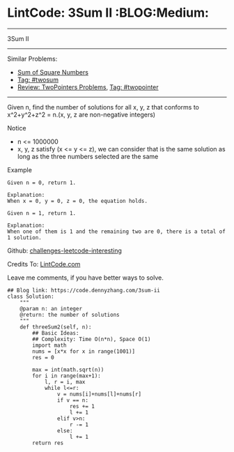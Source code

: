 # LintCode: 3Sum II     :BLOG:Medium:


---

3Sum II  

---

Similar Problems:  
-   [Sum of Square Numbers](https://code.dennyzhang.com/sum-of-square-numbers)
-   [Tag: #twosum](https://code.dennyzhang.com/tag/twosum)
-   [Review: TwoPointers Problems](https://code.dennyzhang.com/review-twopointer), [Tag: #twopointer](https://code.dennyzhang.com/tag/twopointer)

---

Given n, find the number of solutions for all x, y, z that conforms to x^2+y^2+z^2 = n.(x, y, z are non-negative integers)  

Notice  
-   n <= 1000000
-   x, y, z satisfy (x <= y <= z), we can consider that is the same solution as long as the three numbers selected are the same

Example  

    Given n = 0, return 1.
    
    Explanation:
    When x = 0, y = 0, z = 0, the equation holds.

    Given n = 1, return 1.
    
    Explanation:
    When one of them is 1 and the remaining two are 0, there is a total of 1 solution.

Github: [challenges-leetcode-interesting](https://github.com/DennyZhang/challenges-leetcode-interesting/tree/master/3sum-ii)  

Credits To: [LintCode.com](http://www.lintcode.com/en/problem/3sum-ii/)  

Leave me comments, if you have better ways to solve.  

    ## Blog link: https://code.dennyzhang.com/3sum-ii
    class Solution:
        """
        @param n: an integer
        @return: the number of solutions
        """
        def threeSum2(self, n):
            ## Basic Ideas:
            ## Complexity: Time O(n*n), Space O(1)
            import math
            nums = [x*x for x in range(1001)]
            res = 0
    
            max = int(math.sqrt(n))
            for i in range(max+1):
                l, r = i, max
                while l<=r:
                    v = nums[i]+nums[l]+nums[r]
                    if v == n:
                        res += 1
                        l += 1
                    elif v>n:                
                        r -= 1
                    else:
                        l += 1
            return res